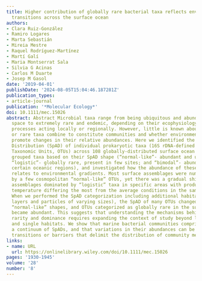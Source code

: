 ```yaml
---
title: Higher contribution of globally rare bacterial taxa reflects environmental
  transitions across the surface ocean
authors:
- Clara Ruiz‐González
- Ramiro Logares
- Marta Sebastián
- Mireia Mestre
- Raquel Rodríguez‐Martínez
- Martí Galí
- Maria Montserrat Sala
- Silvia G Acinas
- Carlos M Duarte
- Josep M Gasol
date: '2019-04-01'
publishDate: '2024-08-05T15:04:46.187281Z'
publication_types:
- article-journal
publication: '*Molecular Ecology*'
doi: 10.1111/mec.15026
abstract: Abstract Microbial taxa range from being ubiquitous and abundant across
  space to extremely rare and endemic, depending on their ecophysiology and on different
  processes acting locally or regionally. However, little is known about how cosmopolitan
  or rare taxa combine to constitute communities and whether environmental variations
  promote changes in their relative abundances. Here we identified the Spatial Abundance
  Distribution (SpAD) of individual prokaryotic taxa (16S rDNA‐defined Operational
  Taxonomic Units, OTUs) across 108 globally‐distributed surface ocean stations. We
  grouped taxa based on their SpAD shape (“normal‐like”‐ abundant and ubiquitous;
  “logistic”‐ globally rare, present in few sites; and “bimodal”‐ abundant only in
  certain oceanic regions), and investigated how the abundance of these three categories
  relates to environmental gradients. Most surface assemblages were numerically dominated
  by a few cosmopolitan “normal‐like” OTUs, yet there was a gradual shift towards
  assemblages dominated by “logistic” taxa in specific areas with productivity and
  temperature differing the most from the average conditions in the sampled stations.
  When we performed the SpAD categorization including additional habitats (deeper
  layers and particles of varying sizes), the SpAD of many OTUs changed towards fewer
  “normal‐like” shapes, and OTUs categorized as globally rare in the surface ocean
  became abundant. This suggests that understanding the mechanisms behind microbial
  rarity and dominance requires expanding the context of study beyond local communities
  and single habitats. We show that marine bacterial communities comprise taxa displaying
  a continuum of SpADs, and that variations in their abundances can be linked to habitat
  transitions or barriers that delimit the distribution of community members.
links:
- name: URL
  url: https://onlinelibrary.wiley.com/doi/10.1111/mec.15026
pages: '1930-1945'
volume: '28'
number: '8'
---
```

